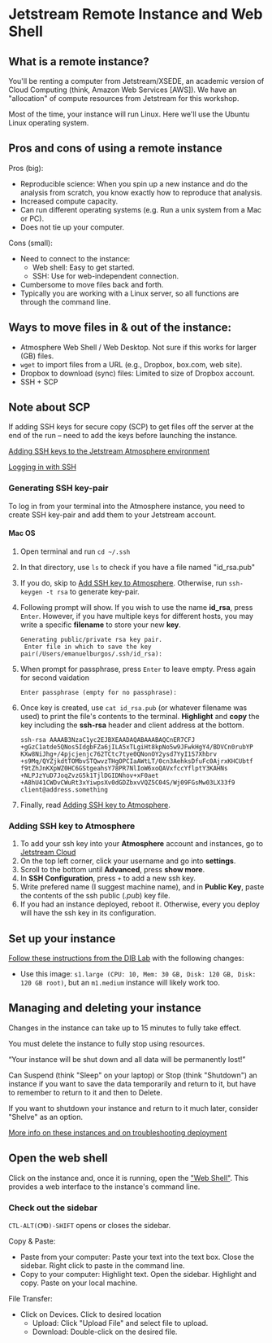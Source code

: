 # Jetstream Remote Instance and Web Shell

## What is a remote instance?

You'll be renting a computer from Jetstream/XSEDE, an academic version of Cloud Computing (think, Amazon Web Services [AWS]). We have an "allocation" of compute resources from Jetstream for this workshop.

Most of the time, your instance will run Linux. Here we'll use the Ubuntu Linux operating system.

## Pros and cons of using a remote instance

Pros (big):
- Reproducible science: When you spin up a new instance and do the analysis from scratch, you know exactly how to reproduce that analysis.
- Increased compute capacity.
- Can run different operating systems (e.g. Run a unix system from a Mac or PC).
- Does not tie up your computer.

Cons (small):
- Need to connect to the instance:
    - Web shell: Easy to get started.
    - SSH: Use for web-independent connection.
- Cumbersome to move files back and forth.
- Typically you are working with a Linux server, so all functions are through the command line.


## Ways to move files in & out of the instance:

- Atmosphere Web Shell / Web Desktop. Not sure if this works for larger (GB) files.
- `wget` to import files from a URL (e.g., Dropbox, box.com, web site).
- Dropbox to download (sync) files: Limited to size of Dropbox account.
- SSH + SCP


## Note about SCP

If adding SSH keys for secure copy (SCP) to get files off the server at the end of the run – need to add the keys before launching the instance.

[Adding SSH keys to the Jetstream Atmosphere environment](https://iujetstream.atlassian.net/wiki/spaces/JWT/pages/17465474/Adding+SSH+keys+to+the+Jetstream+Atmosphere+environment)

[Logging in with SSH](https://iujetstream.atlassian.net/wiki/spaces/JWT/pages/17465502/Logging+in+with+SSH)

### Generating SSH key-pair

To log in from your terminal into the Atmosphere instance, you need to create SSH key-pair and add them to your Jetstream account.

#### Mac OS

1. Open terminal and run ```cd ~/.ssh```
2. In that directory, use ```ls``` to check if you have a file named "id_rsa.pub"
3. If you do, skip to [Add SSH key to Atmosphere](#adding-ssh-key-to-atmosphere). Otherwise, run ```ssh-keygen -t rsa``` to generate key-pair.
4. Following prompt will show. If you wish to use the name **id_rsa**, press ```Enter```. However, if you have multiple keys for different hosts, you may write a specific **filename** to store your new **key**.

    <pre><code>Generating public/private rsa key pair.
    Enter file in which to save the key pair(/Users/emanuelburgos/.ssh/id_rsa): </pre></code>
5. When prompt for passphrase, press ```Enter``` to leave empty. Press again for second vaidation
    <pre><code>Enter passphrase (empty for no passphrase):</pre></code>
6. Once key is created, use ```cat id_rsa.pub``` (or whatever filename was used) to print the file's contents to the terminal. **Highlight** and **copy** the key including the **ssh-rsa** header and client address at the bottom.

    ```
    ssh-rsa AAAAB3NzaC1yc2EJBXEAADAQABAAABAQCnER7CFJ
    +gGzC1atde5QNos5IdgbFZa6jILA5xTLgiHt8kpNo5w9JFwkHgY4/BDVCn0rubYP
    KXw8NiJhg+/4pjcjenjc762TCtc7tye0QNonOY2ysd7YyI1S7Xhbrv
    +s9Mq/QYZjkdtTOMbvSTQwvzTHgOPCIaAWtLT/0cn3AehksDfuFc0AjrxKHCUbtf
    f9tZhJnKXpWZ0HC6GStgeahsY78PR7NlIoW6xoQAVxfccYflptY3KAHNs
    +NLPJzYuD7JoqZvzG5k1TjlDGIDNhov+xF0aet
    +A8hU41CWDvCWuRt3xYiwpsXv0dGDZbxvVQZ5C04S/Wj09FGsMw03LX33f9 
    client@address.something
    ```
7. Finally, read [Adding SSH key to Atmosphere](#adding-ssh-key-to-atmosphere).

### Adding SSH key to Atmosphere

1. To add your ssh key into your **Atmosphere** account and instances, go to [Jetstream Cloud](https://use.jetstream-cloud.org)
2. On the top left corner, click your username and go into **settings**.
3. Scroll to the bottom until **Advanced**, press **show more**.
4. In **SSH Configuration**, press ```+``` to add a new ssh key.
5. Write prefered name (I suggest machine name), and in **Public Key**, paste the contents of the ssh public (*.pub*) key file.
6. If you had an instance deployed, reboot it. Otherwise, every you deploy will have the ssh key in its configuration.


## Set up your instance

[Follow these instructions from the DIB Lab](https://2017-dibsi-metagenomics.readthedocs.io/en/latest/jetstream/boot.html) with the following changes:
- Use this image: `s1.large (CPU: 10, Mem: 30 GB, Disk: 120 GB, Disk: 120 GB root)`, but an `m1.medium` instance will likely work too.


## Managing and deleting your instance

Changes in the instance can take up to 15 minutes to fully take effect.

You must delete the instance to fully stop using resources.

“Your instance will be shut down and all data will be permanently lost!”

Can Suspend (think "Sleep" on your laptop) or Stop (think "Shutdown") an instance if you want to save the data temporarily and return to it, but have to remember to return to it and then to Delete.

If you want to shutdown your instance and return to it much later, consider "Shelve" as an option.

[More info on these instances and on troubleshooting deployment](https://iujetstream.atlassian.net/wiki/display/JWT/Instance+management+actions)


## Open the web shell

Click on the instance and, once it is running, open the ["Web Shell"](https://calvinmclean.github.io/atmosphere-guides/guacamole_user_guide.html). This provides a web interface to the instance's command line.


### Check out the sidebar

`CTL-ALT(CMD)-SHIFT` opens or closes the sidebar.

Copy & Paste:
- Paste from your computer: Paste your text into the text box. Close the sidebar. Right click to paste in the command line.
- Copy to your computer: Highlight text. Open the sidebar. Highlight and copy. Paste on your local machine.

File Transfer:
- Click on Devices. Click to desired location
    - Upload: Click "Upload File" and select file to upload.
    - Download: Double-click on the desired file.
